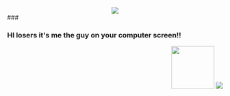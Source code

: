 
<div align="center">
  <img src="https://visitor-badge.laobi.icu/badge?page_id=maurodesouza.maurodesouza&"  />
</div>
###
<h3 align="left">HI losers it's me the guy on your computer screen!!</h3>
<div align="right">
  <img src="https://i.pinimg.com/736x/9b/ce/35/9bce354e38b63ce445f2a0a267c0c05d.jpg" height="100"/>

 <img src="https://gifcity.carrd.co/assets/images/gallery45/abef9b35.gif?v=e3c0bc0f"/>
